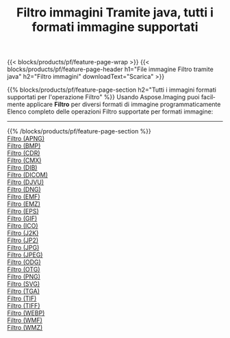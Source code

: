 ﻿---
title: Filtro immagini Tramite java, tutti i formati immagine supportati 
weight: 3920
url: /it/java/filter 
lang: it
langdirlevel: 2
locales: zh-hans,ja,it,ru,de,es,fr,nl,id,lt,pl,pt,vi,tr,ko,zh-hant,ar,hi,th,sv,cs,uk,he
description: Usando Aspose.Imaging puoi facilmente Filtro immagini tramite java
---

{{< blocks/products/pf/feature-page-wrap >}}
{{< blocks/products/pf/feature-page-header h1="File immagine Filtro tramite java" h2="Filtro immagini" downloadText="Scarica" >}}


{{% blocks/products/pf/feature-page-section  h2="Tutti i immagini formati supportati per l'operazione Filtro" %}}
Usando Aspose.Imaging puoi facilmente applicare **Filtro** per diversi formati di immagine programmaticamente
<br/>
Elenco completo delle operazioni Filtro supportate per formati immagine:
<hr/>
{{% /blocks/products/pf/feature-page-section %}}
<div class="container-fluid productfamilypage bg-gray">
    <div class="convertypes bg-gray agp-content section">
        <div class="container">
		<div class="row other-converters">
		    <div class='col-md-2 other-converter remove-lp remove-rp'><a href="/imaging/it/java/filter/apng" >Filtro (APNG)</a></div><div class='col-md-2 other-converter remove-lp remove-rp'><a href="/imaging/it/java/filter/bmp" >Filtro (BMP)</a></div><div class='col-md-2 other-converter remove-lp remove-rp'><a href="/imaging/it/java/filter/cdr" >Filtro (CDR)</a></div><div class='col-md-2 other-converter remove-lp remove-rp'><a href="/imaging/it/java/filter/cmx" >Filtro (CMX)</a></div><div class='col-md-2 other-converter remove-lp remove-rp'><a href="/imaging/it/java/filter/dib" >Filtro (DIB)</a></div><div class='col-md-2 other-converter remove-lp remove-rp'><a href="/imaging/it/java/filter/dicom" >Filtro (DICOM)</a></div><div class='col-md-2 other-converter remove-lp remove-rp'><a href="/imaging/it/java/filter/djvu" >Filtro (DJVU)</a></div><div class='col-md-2 other-converter remove-lp remove-rp'><a href="/imaging/it/java/filter/dng" >Filtro (DNG)</a></div><div class='col-md-2 other-converter remove-lp remove-rp'><a href="/imaging/it/java/filter/emf" >Filtro (EMF)</a></div><div class='col-md-2 other-converter remove-lp remove-rp'><a href="/imaging/it/java/filter/emz" >Filtro (EMZ)</a></div><div class='col-md-2 other-converter remove-lp remove-rp'><a href="/imaging/it/java/filter/eps" >Filtro (EPS)</a></div><div class='col-md-2 other-converter remove-lp remove-rp'><a href="/imaging/it/java/filter/gif" >Filtro (GIF)</a></div><div class='col-md-2 other-converter remove-lp remove-rp'><a href="/imaging/it/java/filter/ico" >Filtro (ICO)</a></div><div class='col-md-2 other-converter remove-lp remove-rp'><a href="/imaging/it/java/filter/j2k" >Filtro (J2K)</a></div><div class='col-md-2 other-converter remove-lp remove-rp'><a href="/imaging/it/java/filter/jp2" >Filtro (JP2)</a></div><div class='col-md-2 other-converter remove-lp remove-rp'><a href="/imaging/it/java/filter/jpg" >Filtro (JPG)</a></div><div class='col-md-2 other-converter remove-lp remove-rp'><a href="/imaging/it/java/filter/jpeg" >Filtro (JPEG)</a></div><div class='col-md-2 other-converter remove-lp remove-rp'><a href="/imaging/it/java/filter/odg" >Filtro (ODG)</a></div><div class='col-md-2 other-converter remove-lp remove-rp'><a href="/imaging/it/java/filter/otg" >Filtro (OTG)</a></div><div class='col-md-2 other-converter remove-lp remove-rp'><a href="/imaging/it/java/filter/png" >Filtro (PNG)</a></div><div class='col-md-2 other-converter remove-lp remove-rp'><a href="/imaging/it/java/filter/svg" >Filtro (SVG)</a></div><div class='col-md-2 other-converter remove-lp remove-rp'><a href="/imaging/it/java/filter/tga" >Filtro (TGA)</a></div><div class='col-md-2 other-converter remove-lp remove-rp'><a href="/imaging/it/java/filter/tif" >Filtro (TIF)</a></div><div class='col-md-2 other-converter remove-lp remove-rp'><a href="/imaging/it/java/filter/tiff" >Filtro (TIFF)</a></div><div class='col-md-2 other-converter remove-lp remove-rp'><a href="/imaging/it/java/filter/webp" >Filtro (WEBP)</a></div><div class='col-md-2 other-converter remove-lp remove-rp'><a href="/imaging/it/java/filter/wmf" >Filtro (WMF)</a></div><div class='col-md-2 other-converter remove-lp remove-rp'><a href="/imaging/it/java/filter/wmz" >Filtro (WMZ)</a></div>
                </div>
        </div>
    </div>
</div>
<br/>
